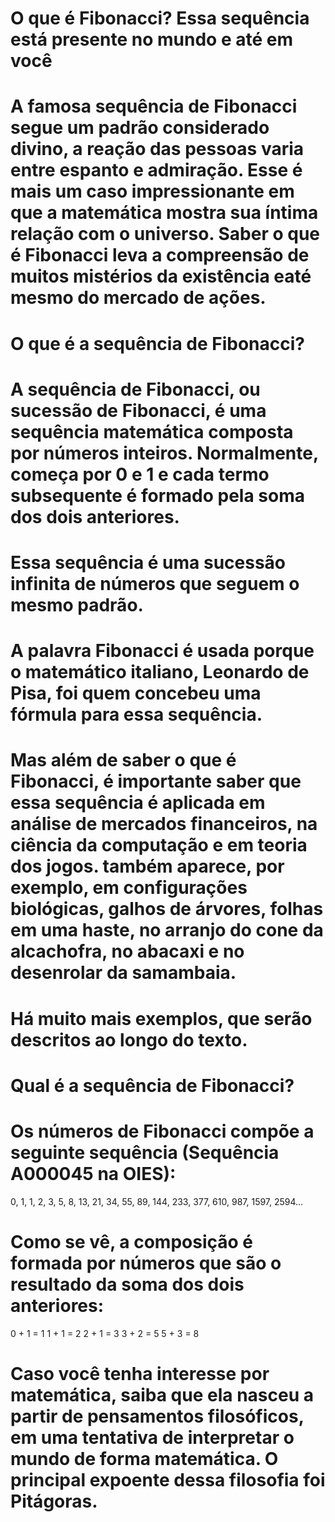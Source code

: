 # O que é Fibonacci? Essa sequência está presente no mundo e até em você




# A famosa sequência de Fibonacci segue um padrão considerado divino, a reação das pessoas varia entre espanto e admiração. Esse é mais um caso impressionante em que a matemática mostra sua íntima relação com o universo. Saber o que é Fibonacci leva a compreensão de muitos mistérios da existência eaté mesmo do mercado de ações.
# O que é a sequência de Fibonacci?
# A sequência de Fibonacci, ou sucessão de Fibonacci, é uma sequência matemática composta por números inteiros. Normalmente, começa por 0 e 1 e cada termo subsequente é formado pela soma dos dois anteriores.

# Essa sequência é uma sucessão infinita de números que seguem o mesmo padrão.

# A palavra Fibonacci é usada porque o matemático italiano, Leonardo de Pisa, foi quem concebeu uma fórmula para essa sequência.

# Mas além de saber o que é Fibonacci, é importante saber que essa sequência é aplicada em análise de mercados financeiros, na ciência da computação e em teoria dos jogos. também aparece, por exemplo, em configurações biológicas, galhos de árvores, folhas em uma haste, no arranjo do cone da alcachofra, no abacaxi e no desenrolar da samambaia.

# Há muito mais exemplos, que serão descritos ao longo do texto.

# Qual é a sequência de Fibonacci?

# Os números de Fibonacci compõe a seguinte sequência (Sequência A000045 na OIES):

0, 1, 1, 2, 3, 5, 8, 13, 21, 34, 55, 89, 144, 233, 377, 610, 987, 1597, 2594…

# Como se vê, a composição é formada por números que são o resultado da soma dos dois anteriores:

0 + 1 = 1
1 + 1 = 2
2 + 1 = 3
3 + 2 = 5
5 + 3 = 8
# Caso você tenha interesse por matemática, saiba que ela nasceu a partir de pensamentos filosóficos, em uma tentativa de interpretar o mundo de forma matemática. O principal expoente dessa filosofia foi Pitágoras.
